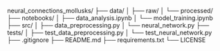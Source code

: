 neural_connections_mollusks/
├── data/
│   ├── raw/
│   └── processed/
├── notebooks/
│   ├── data_analysis.ipynb
│   └── model_training.ipynb
├── src/
│   ├── data_preprocessing.py
│   └── neural_network.py
├── tests/
│   ├── test_data_preprocessing.py
│   └── test_neural_network.py
├── .gitignore
├── README.md
├── requirements.txt
└── LICENSE
